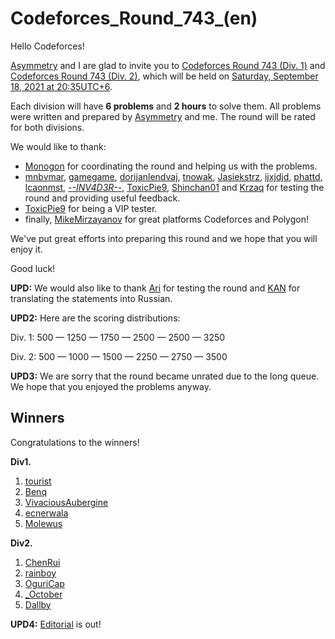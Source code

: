 # Codeforces_Round_743_(en)

Hello Codeforces!

[Asymmetry](https://codeforces.com/profile/Asymmetry "Master Asymmetry") and I are glad to invite you to [Codeforces Round 743 (Div. 1)](https://codeforces.com/contest/1572 "Codeforces Round 743 (Div. 1)") and [Codeforces Round 743 (Div. 2)](https://codeforces.com/contest/1573 "Codeforces Round 743 (Div. 2)"), which will be held on [Saturday, September 18, 2021 at 20:35UTC+6](https://codeforces.com/https://www.timeanddate.com/worldclock/fixedtime.html?day=18&month=9&year=2021&hour=17&min=35&sec=0&p1=166).

Each division will have **6 problems** and **2 hours** to solve them. All problems were written and prepared by [Asymmetry](https://codeforces.com/profile/Asymmetry "Master Asymmetry") and me. The round will be rated for both divisions.

We would like to thank:

 * [Monogon](https://codeforces.com/profile/Monogon "International Grandmaster Monogon") for coordinating the round and helping us with the problems.
* [mnbvmar](https://codeforces.com/profile/mnbvmar "Legendary Grandmaster mnbvmar"), [gamegame](https://codeforces.com/profile/gamegame "Legendary Grandmaster gamegame"), [dorijanlendvaj](https://codeforces.com/profile/dorijanlendvaj "International Grandmaster dorijanlendvaj"), [tnowak](https://codeforces.com/profile/tnowak "Grandmaster tnowak"), [Jasiekstrz](https://codeforces.com/profile/Jasiekstrz "Master Jasiekstrz"), [ijxjdjd](https://codeforces.com/profile/ijxjdjd "Master ijxjdjd"), [phattd](https://codeforces.com/profile/phattd "Master phattd"), [lcaonmst](https://codeforces.com/profile/lcaonmst "Master lcaonmst"), [-_-INV4D3R-_-](https://codeforces.com/profile/-_-INV4D3R-_- "Master -_-INV4D3R-_-"), [ToxicPie9](https://codeforces.com/profile/ToxicPie9 "Candidate Master ToxicPie9"), [Shinchan01](https://codeforces.com/profile/Shinchan01 "Expert Shinchan01") and [Krzaq](https://codeforces.com/profile/Krzaq "Expert Krzaq") for testing the round and providing useful feedback.
* [ToxicPie9](https://codeforces.com/profile/ToxicPie9 "Candidate Master ToxicPie9") for being a VIP tester.
* finally, [MikeMirzayanov](https://codeforces.com/profile/MikeMirzayanov "Headquarters, MikeMirzayanov") for great platforms Codeforces and Polygon!

We've put great efforts into preparing this round and we hope that you will enjoy it.

Good luck!

**UPD:** We would also like to thank [Ari](https://codeforces.com/profile/Ari "Grandmaster Ari") for testing the round and [KAN](https://codeforces.com/profile/KAN "Legendary Grandmaster KAN") for translating the statements into Russian.

**UPD2:** Here are the scoring distributions:

Div. 1: $500$ — $1250$ — $1750$ — $2500$ — $2500$ — $3250$

Div. 2: $500$ — $1000$ — $1500$ — $2250$ — $2750$ — $3500$

**UPD3:** We are sorry that the round became unrated due to the long queue. We hope that you enjoyed the problems anyway.

Winners
-------

Congratulations to the winners!

**Div1.**

 1. [tourist](https://codeforces.com/profile/tourist "Legendary Grandmaster tourist")
2. [Benq](https://codeforces.com/profile/Benq "Legendary Grandmaster Benq")
3. [VivaciousAubergine](https://codeforces.com/profile/VivaciousAubergine "Legendary Grandmaster VivaciousAubergine")
4. [ecnerwala](https://codeforces.com/profile/ecnerwala "Legendary Grandmaster ecnerwala")
5. [Molewus](https://codeforces.com/profile/Molewus "Master Molewus")

**Div2.**

 1. [ChenRui](https://codeforces.com/profile/ChenRui "Newbie ChenRui")
2. [rainboy](https://codeforces.com/profile/rainboy "Specialist rainboy")
3. [OguriCap](https://codeforces.com/profile/OguriCap "Unrated, OguriCap")
4. [_October](https://codeforces.com/profile/_October "Expert _October")
5. [Dallby](https://codeforces.com/profile/Dallby "Expert Dallby")

**UPD4:** [Editorial](Tutorial_(en).md) is out!

